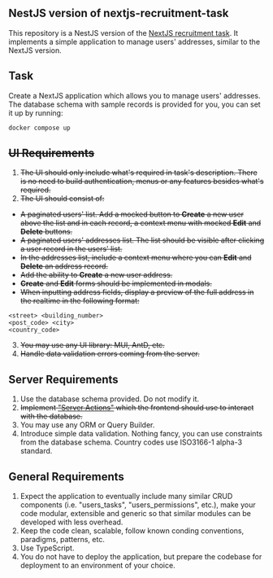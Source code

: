 ## NestJS version of nextjs-recruitment-task

This repository is a NestJS version of the [NextJS recruitment task](https://github.com/PawelWywiol/nextjs-recruitment-task). It implements a simple application to manage users' addresses, similar to the NextJS version.

## Task

Create a NextJS application which allows you to manage users' addresses. The database schema with sample records is provided for you, you can set it up by running:

```bash
docker compose up
```

## ~~UI Requirements~~

1. ~~The UI should only include what's required in task's description. There is no need to build authentication, menus or any features besides what's required.~~
2. ~~The UI should consist of:~~

- ~~A paginated users' list. Add a mocked button to **Create** a new user above the list and in each record, a context menu with mocked **Edit** and **Delete** buttons.~~
- ~~A paginated users' addresses list. The list should be visible after clicking a user record in the users' list.~~
- ~~In the addresses list, include a context menu where you can **Edit** and **Delete** an address record.~~
- ~~Add the ability to **Create** a new user address.~~
- ~~**Create** and **Edit** forms should be implemented in modals.~~
- ~~When inputting address fields, display a preview of the full address in the realtime in the following format:~~

```
<street> <building_number>
<post_code> <city>
<country_code>
```

3. ~~You may use any UI library: MUI, AntD, etc.~~
4. ~~Handle data validation errors coming from the server.~~

## Server Requirements

1. Use the database schema provided. Do not modify it.
2. ~~Implement ["Server Actions"](https://nextjs.org/docs/app/building-your-application/data-fetching/server-actions-and-mutations) which the frontend should use to interact with the database.~~
3. You may use any ORM or Query Builder.
4. Introduce simple data validation. Nothing fancy, you can use constraints from the database schema. Country codes use ISO3166-1 alpha-3 standard.

## General Requirements

1. Expect the application to eventually include many similar CRUD components (i.e. "users_tasks", "users_permissions", etc.), make your code modular, extensible and generic so that similar modules can be developed with less overhead.
2. Keep the code clean, scalable, follow known conding conventions, paradigms, patterns, etc.
3. Use TypeScript.
4. You do not have to deploy the application, but prepare the codebase for deployment to an environment of your choice.
